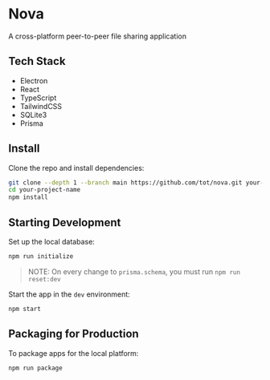 # Nova

A cross-platform peer-to-peer file sharing application

## Tech Stack

- Electron
- React
- TypeScript
- TailwindCSS
- SQLite3
- Prisma

## Install

Clone the repo and install dependencies:

```bash
git clone --depth 1 --branch main https://github.com/tot/nova.git your-project-name
cd your-project-name
npm install
```

## Starting Development

Set up the local database:

```bash
npm run initialize
```

> NOTE: On every change to `prisma.schema`, you must run `npm run reset:dev`

Start the app in the `dev` environment:

```bash
npm start
```

## Packaging for Production

To package apps for the local platform:

```bash
npm run package
```
